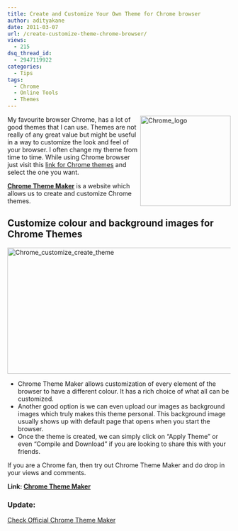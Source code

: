 ```yaml
---
title: Create and Customize Your Own Theme for Chrome browser
author: adityakane
date: 2011-03-07
url: /create-customize-theme-chrome-browser/
views:
  - 215
dsq_thread_id:
  - 2947119922
categories:
  - Tips
tags:
  - Chrome
  - Online Tools
  - Themes
---
```

[<img style="background-image: none; padding-left: 0px; padding-right: 0px; display: inline; float: right; padding-top: 0px; border-width: 0px;" title="Chrome_logo" src="http://cdn.devilsworkshop.org/files/2011/03/Chrome_logo_thumb.png" alt="Chrome_logo" width="204" height="204" align="right" border="0" />][1]My favourite browser Chrome, has a lot of good themes that I can use. Themes are not really of any great value but might be useful in a way to customize the look and feel of your browser. I often change my theme from time to time. While using Chrome browser just visit this <a href="https://tools.google.com/chrome/intl/en/themes/index.html" onclick="_gaq.push(['_trackEvent', 'outbound-article', 'https://tools.google.com/chrome/intl/en/themes/index.html', 'link for Chrome themes']);" >link for Chrome themes</a> and select the one you want.

**<a href="http://chromethememaker.com" onclick="_gaq.push(['_trackEvent', 'outbound-article', 'http://chromethememaker.com', 'Chrome Theme Maker']);" >Chrome Theme Maker</a>** is a website which allows us to create and customize Chrome themes.

## Customize colour and background images for Chrome Themes

[<img style="background-image: none; padding-left: 0px; padding-right: 0px; display: inline; padding-top: 0px; border-width: 0px;" title="Chrome_customize_create_theme" src="http://cdn.devilsworkshop.org/files/2011/03/Chrome_customize_create_theme_thumb.png" alt="Chrome_customize_create_theme" width="554" height="285" border="0" />][2]

  * Chrome Theme Maker allows customization of every element of the browser to have a different colour. It has a rich choice of what all can be customized.
  * Another good option is we can even upload our images as background images which truly makes this theme personal. This background image usually shows up with default page that opens when you start the browser.
  * Once the theme is created, we can simply click on “Apply Theme” or even “Compile and Download” if you are looking to share this with your friends.

If you are a Chrome fan, then try out Chrome Theme Maker and do drop in your views and comments.

**Link: <a href="http://www.chromethememaker.com/" onclick="_gaq.push(['_trackEvent', 'outbound-article', 'http://www.chromethememaker.com/', 'Chrome Theme Maker']);" >Chrome Theme Maker</a>**

### Update:

[Check Official Chrome Theme Maker][3]

 [1]: http://cdn.devilsworkshop.org/files/2011/03/Chrome_logo.png
 [2]: http://cdn.devilsworkshop.org/files/2011/03/Chrome_customize_create_theme.png
 [3]: http://devilsworkshop.org/official-chrome-theme-maker-app/
